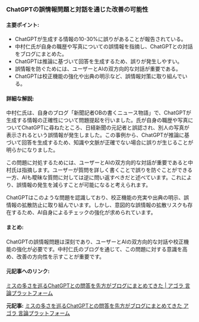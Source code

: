 ### ChatGPTの誤情報問題と対話を通じた改善の可能性

#### 主要ポイント:
- ChatGPTが生成する情報の10-30%に誤りがあることが報告されている。
- 中村仁氏が自身の職歴や写真についての誤情報を指摘し、ChatGPTとの対話をブログにまとめた。
- ChatGPTは推論に基づいて回答を生成するため、誤りが発生しやすい。
- 誤情報を防ぐためには、ユーザーとAIの双方向的な対話が重要である。
- ChatGPTは校正機能の強化や出典の明示など、誤情報対策に取り組んでいる。

#### 詳細な解説:
中村仁氏は、自身のブログ「新聞記者OBの書くニュース物語」で、ChatGPTが生成する情報の正確性について問題提起を行いました。氏が自身の職歴や写真についてChatGPTに尋ねたところ、日経新聞の元記者と誤認され、別人の写真が表示されるという誤情報が発生しました。この事例から、ChatGPTが推論に基づいて回答を生成するため、知識や文脈が正確でない場合に誤りが生じることが明らかになりました。

この問題に対処するためには、ユーザーとAIの双方向的な対話が重要であると中村氏は指摘します。ユーザーが質問を詳しく書くことで誤りを防ぐことができる一方、AIも曖昧な質問に対しては逆に問い返すべきだと述べています。これにより、誤情報の発生を減らすことが可能になると考えられます。

ChatGPTはこのような問題を認識しており、校正機能の充実や出典の明示、誤情報の拡散防止に取り組んでいます。しかし、意図的な誤情報の拡散リスクも存在するため、AI自身によるチェックの強化が求められています。

#### まとめ:
ChatGPTの誤情報問題は深刻であり、ユーザーとAIの双方向的な対話や校正機能の強化が必要です。中村仁氏のブログを通じて、この問題に対する意識を高め、改善の方向性を示すことが重要です。

#### 元記事へのリンク:
[ミスの多さを巡るChatGPTとの問答を先方がブログにまとめてきた | アゴラ 言論プラットフォーム](https://agora-web.jp/archives/2145235.html)

**元記事:** [ミスの多さを巡るChatGPTとの問答を先方がブログにまとめてきた アゴラ 言論プラットフォーム](https://agora-web.jp/archives/250509225104.html)